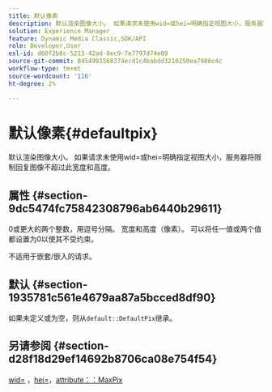```yaml
---
title: 默认像素
description: 默认渲染图像大小。 如果请求未使用wid=或hei=明确指定视图大小，服务器将限制回复图像不超过此宽度和高度。
solution: Experience Manager
feature: Dynamic Media Classic,SDK/API
role: Developer,User
exl-id: d60f2b8c-5213-42ad-8ec9-7e7797d74e09
source-git-commit: 8454991568374ecd1c4babdd3210250ea7988c4c
workflow-type: tm+mt
source-wordcount: '116'
ht-degree: 2%

---
```


# 默认像素{#defaultpix}

默认渲染图像大小。 如果请求未使用wid=或hei=明确指定视图大小，服务器将限制回复图像不超过此宽度和高度。

## 属性 {#section-9dc5474fc75842308796ab6440b29611}

0或更大的两个整数，用逗号分隔。 宽度和高度（像素）。 可以将任一值或两个值都设置为0以使其不受约束。

不适用于嵌套/嵌入的请求。

## 默认 {#section-1935781c561e4679aa87a5bcced8df90}

如果未定义或为空，则从`default::DefaultPix`继承。

## 另请参阅 {#section-d28f18d29ef14692b8706ca08e754f54}

[wid=](../../../../../ir-api/http-protocol/image-rendering-api-ref/c-ir-http-protocol-ref/c-ir-http-protocol-command-reference/r-ir-wid.md#reference-b7e691b0624941168c94b2749ae233ec) ，[hei=](../../../../../ir-api/http-protocol/image-rendering-api-ref/c-ir-http-protocol-ref/c-ir-http-protocol-command-reference/r-ir-hei.md#reference-1c08f60365a94417a39867c09cac5478)，[attribute：：MaxPix](../../../../../ir-api/material-cat/image-rendering-api-ref/c-ir-material-catalog/c-ir-attributes-reference/r-ir-maxpix.md#reference-569f186bbc2840a6bd3cffa8ff3e7657)
